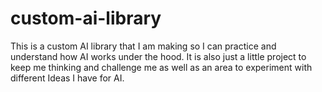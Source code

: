 # custom-ai-library
This is a custom AI library that I am making so I can practice and understand how AI works under the hood. It is also just a little project to keep me thinking and challenge me as well as an area to experiment with different Ideas I have for AI.
